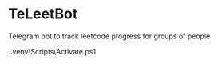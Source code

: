 # TeLeetBot
Telegram bot to track leetcode progress for groups of people

.\.venv\Scripts\Activate.ps1